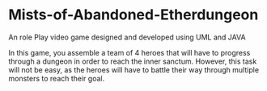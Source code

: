 # Mists-of-Abandoned-Etherdungeon
An role Play video game designed and developed using UML and JAVA

In this game, you assemble a team of 4 heroes that will have to progress through a dungeon in order to reach the inner sanctum.
However, this task will not be easy, as the heroes will have to battle their way through multiple monsters to reach their goal.
